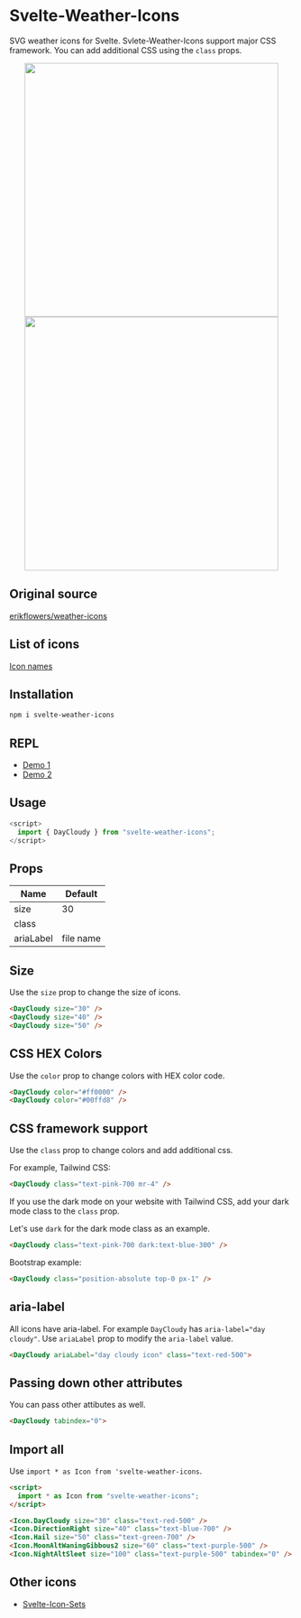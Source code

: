 # Svelte-Weather-Icons

SVG weather icons for Svelte. Svlete-Weather-Icons support major CSS framework. You can add additional CSS using the `class` props.


<p align="center">
<img width="450" src="https://raw.githubusercontent.com/shinokada/svelte-weather-icons/main/static/images/weather1.webp" />
<img width="450" src="https://raw.githubusercontent.com/shinokada/svelte-weather-icons/main/static/images/weather2.webp" />
</p>

## Original source

[erikflowers/weather-icons](https://github.com/erikflowers/weather-icons)

## List of icons

[Icon names](https://github.com/shinokada/svelte-weather-icons/blob/main/icon-list.md)

## Installation

```sh
npm i svelte-weather-icons
```

## REPL

- [Demo 1]()
- [Demo 2]()

## Usage

```js
<script>
  import { DayCloudy } from "svelte-weather-icons";
</script>
```

## Props

| Name      | Default   |
| --------- | --------- |
| size      | 30        |
| class     |           |
| ariaLabel | file name |

## Size

Use the `size` prop to change the size of icons.

```html
<DayCloudy size="30" />
<DayCloudy size="40" />
<DayCloudy size="50" />
```

## CSS HEX Colors

Use the `color` prop to change colors with HEX color code.

```html
<DayCloudy color="#ff0000" />
<DayCloudy color="#00ffd8" />
```

## CSS framework support

Use the `class` prop to change colors and add additional css.

For example, Tailwind CSS:

```html
<DayCloudy class="text-pink-700 mr-4" />
```

If you use the dark mode on your website with Tailwind CSS, add your dark mode class to the `class` prop.

Let's use `dark` for the dark mode class as an example.

```html
<DayCloudy class="text-pink-700 dark:text-blue-300" />
```

Bootstrap example:

```html
<DayCloudy class="position-absolute top-0 px-1" />
```


## aria-label

All icons have aria-label. For example `DayCloudy` has `aria-label="day cloudy"`. 
Use `ariaLabel` prop to modify the `aria-label` value. 

```html
<DayCloudy ariaLabel="day cloudy icon" class="text-red-500">
```

## Passing down other attributes

You can pass other attibutes as well.

```html
<DayCloudy tabindex="0">
```

## Import all

Use `import * as Icon from 'svelte-weather-icons`.

```html
<script>
  import * as Icon from "svelte-weather-icons";
</script>

<Icon.DayCloudy size="30" class="text-red-500" />
<Icon.DirectionRight size="40" class="text-blue-700" />
<Icon.Hail size="50" class="text-green-700" />
<Icon.MoonAltWaningGibbous2 size="60" class="text-purple-500" />
<Icon.NightAltSleet size="100" class="text-purple-500" tabindex="0" />
```


## Other icons

- [Svelte-Icon-Sets](https://svelte-svg-icons.vercel.app/)